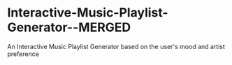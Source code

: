 # Interactive-Music-Playlist-Generator--MERGED
An Interactive Music Playlist Generator based on the user's mood and artist preference
